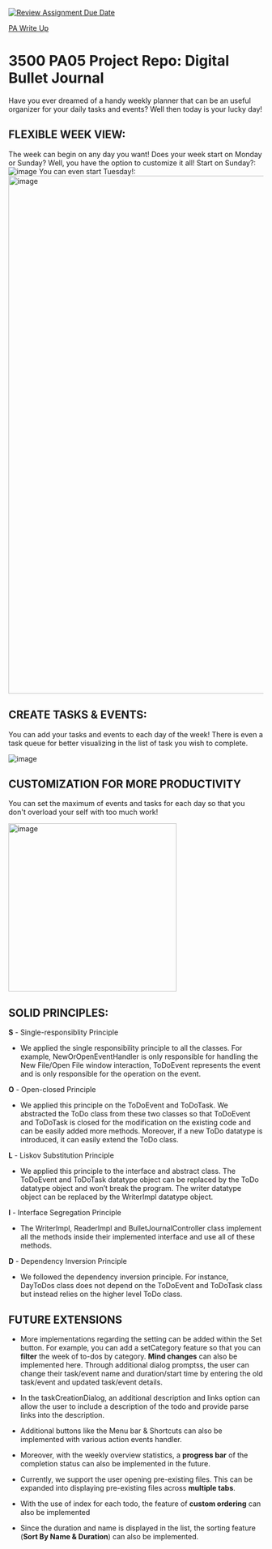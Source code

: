 [![Review Assignment Due Date](https://classroom.github.com/assets/deadline-readme-button-24ddc0f5d75046c5622901739e7c5dd533143b0c8e959d652212380cedb1ea36.svg)](https://classroom.github.com/a/x6ckGcN8)

[PA Write Up](https://markefontenot.notion.site/PA-05-8263d28a81a7473d8372c6579abd6481)

# 3500 PA05 Project Repo: Digital Bullet Journal
Have you ever dreamed of a handy weekly planner that can be an useful organizer for your daily tasks and events?
Well then today is your lucky day!

## FLEXIBLE WEEK VIEW:
The week can begin on any day you want! Does your week start on Monday or Sunday? Well, you have the option to customize it all!
Start on Sunday?: 
![image](https://github.com/CS-3500-OOD/pa05-bujobujo/assets/122419958/5930db8e-f7ba-4d9d-8a94-953e15af974a)
You can even start Tuesday!:
<img width="1023" alt="image" src="https://github.com/CS-3500-OOD/pa05-bujobujo/assets/122419958/4ad452d9-3ff9-4a14-87ad-8a18bcdfdd06">

## CREATE TASKS & EVENTS:
You can add your tasks and events to each day of the week! There is even a task queue for better visualizing in the list of task you wish to complete.

![image](https://github.com/CS-3500-OOD/pa05-bujobujo/assets/122419958/10070cc1-0ab2-470c-8f47-3a699ad31b85)


## CUSTOMIZATION FOR MORE PRODUCTIVITY
You can set the maximum of events and tasks for each day so that you don't overload your self with too much work!

<img width="332" alt="image" src="https://github.com/CS-3500-OOD/pa05-bujobujo/assets/122419958/54b3fe57-94f9-4ece-8879-c0b58bb93869">

## SOLID PRINCIPLES:
**S** - Single-responsiblity Principle
- We applied the single responsibility principle to all the classes. For example, NewOrOpenEventHandler is only responsible for handling the New File/Open File window interaction, ToDoEvent represents the event and is only responsible for the operation on the event.

**O** - Open-closed Principle
- We applied this principle on the ToDoEvent and ToDoTask. We abstracted the ToDo class from these two classes so that ToDoEvent and ToDoTask is closed for the modification on the existing code and can be easily added more methods. Moreover, if a new ToDo datatype is introduced, it can easily extend the ToDo class.

**L** - Liskov Substitution Principle
- We applied this principle to the interface and abstract class. The ToDoEvent and ToDoTask datatype object can be replaced by the ToDo datatype object and won’t break the program. The writer datatype object can be replaced by the WriterImpl datatype object.

**I** - Interface Segregation Principle
- The WriterImpl, ReaderImpl and BulletJournalController class implement all the methods inside their implemented interface and use all of these methods.

**D** - Dependency Inversion Principle
- We followed the dependency inversion principle. For instance, DayToDos class does not depend on the ToDoEvent and ToDoTask class but instead relies on the higher level ToDo class.

## FUTURE EXTENSIONS
- More implementations regarding the setting can be added within the Set button. For example, you can add a setCategory feature so that you can **filter** the week of to-dos by category. **Mind changes** can also be implemented here. Through additional dialog promptss, the user can change their task/event name and duration/start time by entering the old task/event and updated task/event details.
  
- In the taskCreationDialog, an additional description and links option can allow the user to include a description of the todo and provide parse links into the description.
  
- Additional buttons like the Menu bar & Shortcuts can also be implemented with various action events handler.

- Moreover, with the weekly overview statistics, a **progress bar** of the completion status can also be implemented in the future.
  
- Currently, we support the user opening pre-existing files. This can be expanded into displaying pre-existing files across **multiple tabs**.
- With the use of index for each todo, the feature of **custom ordering** can also be implemented
  
- Since the duration and name is displayed in the list<DayToDos>, the sorting feature (**Sort By Name & Duration**) can also be implemented.
